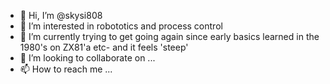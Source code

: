 - 👋 Hi, I’m @skysi808
- 👀 I’m interested in robototics and process control
- 🌱 I’m currently trying to get going again since early basics learned in the 1980's on ZX81'a etc- and it feels 'steep'
- 💞️ I’m looking to collaborate on ...
- 📫 How to reach me ...

<!---
skysi808/skysi808 is a ✨ special ✨ repository because its `README.md` (this file) appears on your GitHub profile.
You can click the Preview link to take a look at your changes.
--->
